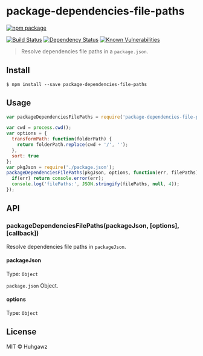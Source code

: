 # package-dependencies-file-paths

[![npm package](https://nodei.co/npm/package-dependencies-file-paths.png?downloads=true&downloadRank=true&stars=true)](https://nodei.co/npm/package-dependencies-file-paths/)

[![Build Status](https://travis-ci.org/huhgawz/package-dependencies-file-paths.svg?branch=master)](https://travis-ci.org/huhgawz/package-dependencies-file-paths)
[![Dependency Status](https://img.shields.io/david/huhgawz/package-dependencies-file-paths.svg?style=flat-square)](https://david-dm.org/huhgawz/package-dependencies-file-paths)
[![Known Vulnerabilities](https://snyk.io/test/npm/package-dependencies-file-paths/badge.svg?style=flat-square)](https://snyk.io/test/npm/package-dependencies-file-paths)

> Resolve dependencies file paths in a `package.json`.

## Install

```
$ npm install --save package-dependencies-file-paths
```

## Usage

```js
var packageDependenciesFilePaths = require('package-dependencies-file-paths');

var cwd = process.cwd();
var options = {
  transformPath: function(folderPath) {
    return folderPath.replace(cwd + '/', '');
  },
  sort: true
};
var pkgJson = require('./package.json');
packageDependenciesFilePaths(pkgJson, options, function(err, filePaths) {
  if(err) return console.error(err);
  console.log('filePaths:', JSON.stringify(filePaths, null, 4));
});
```

## API

### packageDependenciesFilePaths(packageJson, [options], [callback])

Resolve dependencies file paths in `packageJson`.

#### packageJson

Type: `Object`

`package.json` Object.

#### options

Type: `Object`

## License

MIT © Huhgawz
